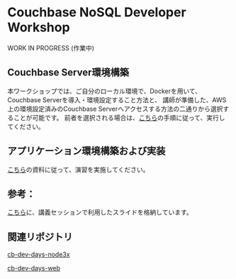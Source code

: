 # Couchbase NoSQL Developer Workshop

WORK IN PROGRESS (作業中)

## Couchbase Server環境構築

本ワークショップでは、ご自分のローカル環境で、Dockerを用いて、Couchbase Serverを導入・環境設定すること方法と、
講師が準備した、AWS上の環境設定済みのCouchbase Serverへアクセスする方法の二通りから選択することが可能です。
前者を選択される場合は、[こちら](./docs)の手順に従って、実行してください。

## アプリケーション環境構築および実装

[こちら](./labs)の資料に従って、演習を実施してください。

## 参考：

[こちら](./slides)に、講義セッションで利用したスライドを格納しています。

## 関連リポジトリ
[cb-dev-days-node3x](https://github.com/YoshiyukiKono/cb-dev-days-node3x)

[cb-dev-days-web](https://github.com/YoshiyukiKono/cb-dev-days-web)
